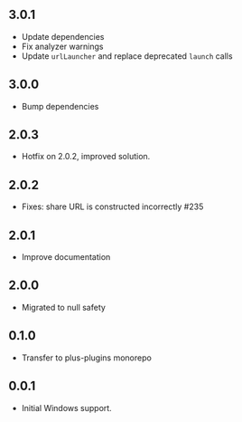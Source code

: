 ## 3.0.1

- Update dependencies
- Fix analyzer warnings
- Update `urlLauncher` and replace deprecated `launch` calls

## 3.0.0

- Bump dependencies

## 2.0.3

- Hotfix on 2.0.2, improved solution.

## 2.0.2

- Fixes: share URL is constructed incorrectly #235

## 2.0.1

- Improve documentation

## 2.0.0

- Migrated to null safety

## 0.1.0

- Transfer to plus-plugins monorepo

## 0.0.1

- Initial Windows support.
